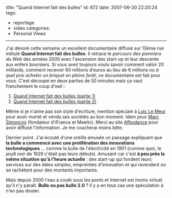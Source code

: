 title: "Quand Internet fait des bulles"
id: 672
date: 2007-06-20 22:20:24
tags:
- reportage
- video
categories:
- Personal Views
---

J'ai dévoré cette semaine un excellent documentaire diffusé sur 13ème rue intitulé **Quand Internet fait des bulles**. Il retrace le _parcours des pionniers du Web_ des années 2000 avec l'ascension des start-up et leur descente aux enfers boursiers. Si vous avez toujours voulu savoir comment valoir 20 milliards, comment recevoir 60 millions d'euros au lieu de 6 millions ou _à quel prix acheter un briquet en pleine forêt_, ce documentaire est fait pour vous.
C'est découpé en deux parties de 50 minutes mais ça vaut franchement le coup d'oeil :

1.  [Quand Internet fait des bulles (partie 1)](http://video.google.com/videoplay?docid=-8277469140488786389)
2.  [Quand Internet fait des bulles (partie 2)](http://video.google.com/videoplay?docid=4208539986680071250)

Même si je n'aime pas son style d'écriture, mention spéciale à [Loic Le Meur](http://loiclemeur.com/france/) pour avoir monté et vendu ses sociétés au bon moment. Idem pour [Marc Simoncini](http://fr.wikipedia.org/wiki/Marc_Simoncini) (fondateur d'iFrance et Meetic). Merci au site [Affordance](http://affordance.typepad.com/mon_weblog/2007/06/cest_peut_tre_p.html) pour avoir diffusé l'information. Je me coucherai moins bête.

Dernier point. J'ai écouté d'une oreille amusée un passage expliquant que **la bulle a commencé avec une prolifération des innovations technologiques** ... comme la bulle de l'électricité en 1901 (comme quoi, le _jeudi noir_ de 1929 c'était pas leurs débuts). Amusant car c'est **à peu près la même situation qu'à l'heure actuelle** : des start-up qui fondent leurs services sur des idées simples, empreintes d'innovation et qui revendent ou se rachètent pour des montants importants.

Mais depuis 2000 l'eau a coulé sous les ponts et Internet est moins virtuel qu'il n'y paraît. **Bulle ou pas bulle 2.0** ?
Il y a en tous cas une spéculation à n'en pas douter.